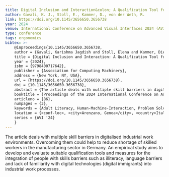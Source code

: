 ```yaml
---
title: Digital Inclusion and Interaction&colon; A Qualification Tool for Digital Immigrants
author: Gavali, K. J., Stoll, E., Kammer, D., von der Weth, R.
link: https://doi.org/10.1145/3656650.3656738
year: 2024
venue: International Conference on Advanced Visual Interfaces 2024 (AVI 2024), June 3–7, 2024, Arenzano, Genoa, Italy. ACM, New York, NY, USA
type: conference
tags: ergonomics
bibtex: >-
    @inproceedings{10.1145/3656650.3656738,
    author = {Gavali, Karishma Jagdish and Stoll, Elena and Kammer, Dietrich and Von Der Weth, R\"{u}diger},
    title = {Digital Inclusion and Interaction: A Qualification Tool for Digital Immigrants},
    year = {2024},
    isbn = {9798400717642},
    publisher = {Association for Computing Machinery},
    address = {New York, NY, USA},
    url = {https://doi.org/10.1145/3656650.3656738},
    doi = {10.1145/3656650.3656738},
    abstract = {The article deals with multiple skill barriers in digitalised industrial work environments. Overcoming them could help to reduce shortage of skilled workers in the manufacturing sector in Germany [4]. An empirical study aims to develop and evaluate suitable qualification tools and measures for the integration of people with skills barriers such as illiteracy, language barriers and lack of familiarity with digital technologies (digital immigrants) into industrial work processes.[10].},
    booktitle = {Proceedings of the 2024 International Conference on Advanced Visual Interfaces},
    articleno = {86},
    numpages = {3},
    keywords = {Adult Literacy, Human-Machine-Interaction, Problem Solving, Vocational Training},
    location = {<conf-loc>, <city>Arenzano, Genoa</city>, <country>Italy</country>, </conf-loc>},
    series = {AVI '24}
    }
---
```

The article deals with multiple skill barriers in digitalised industrial work environments. Overcoming them could help to reduce shortage of skilled workers in the manufacturing sector in Germany. An empirical study aims to develop and evaluate suitable qualification tools and measures for the integration of people with skills barriers such as illiteracy, language barriers and lack of familiarity with digital technologies (digital immigrants) into industrial work processes.
